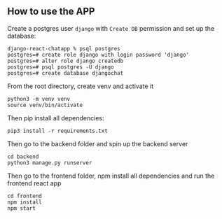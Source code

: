 ## How to use the APP

Create a postgres user `django` with `Create DB` permission and set up the database:
```
django-react-chatapp % psql postgres 
postgres=# create role django with login password 'django'
postgres=# alter role django createdb
postgres=# psql postgres -U django
postgres=# create database djangochat
```

From the root directory, create venv and activate it
```
python3 -m venv venv
source venv/bin/activate
```
Then pip install all dependencies:
```
pip3 install -r requirements.txt
```
Then go to the backend folder and spin up the backend server
```
cd backend
python3 manage.py runserver
```
Then go to the frontend folder, npm install all dependencies and run the frontend react app
```
cd frontend
npm install
npm start
```

